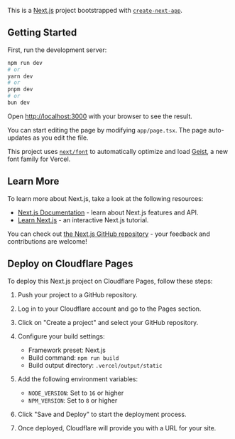 This is a [Next.js](https://nextjs.org) project bootstrapped with [`create-next-app`](https://nextjs.org/docs/app/api-reference/cli/create-next-app).

## Getting Started

First, run the development server:

```bash
npm run dev
# or
yarn dev
# or
pnpm dev
# or
bun dev
```

Open [http://localhost:3000](http://localhost:3000) with your browser to see the result.

You can start editing the page by modifying `app/page.tsx`. The page auto-updates as you edit the file.

This project uses [`next/font`](https://nextjs.org/docs/app/building-your-application/optimizing/fonts) to automatically optimize and load [Geist](https://vercel.com/font), a new font family for Vercel.

## Learn More

To learn more about Next.js, take a look at the following resources:

- [Next.js Documentation](https://nextjs.org/docs) - learn about Next.js features and API.
- [Learn Next.js](https://nextjs.org/learn) - an interactive Next.js tutorial.

You can check out [the Next.js GitHub repository](https://github.com/vercel/next.js) - your feedback and contributions are welcome!

## Deploy on Cloudflare Pages

To deploy this Next.js project on Cloudflare Pages, follow these steps:

1. Push your project to a GitHub repository.

2. Log in to your Cloudflare account and go to the Pages section.

3. Click on "Create a project" and select your GitHub repository.

4. Configure your build settings:
   - Framework preset: Next.js
   - Build command: `npm run build`
   - Build output directory: `.vercel/output/static`

5. Add the following environment variables:
   - `NODE_VERSION`: Set to `16` or higher
   - `NPM_VERSION`: Set to `8` or higher

6. Click "Save and Deploy" to start the deployment process.

7. Once deployed, Cloudflare will provide you with a URL for your site.

